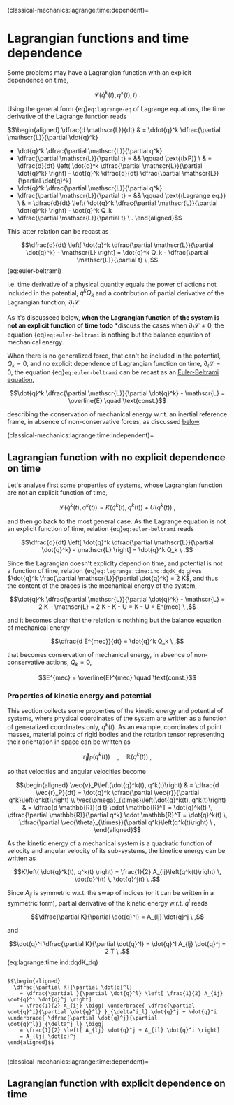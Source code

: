 (classical-mechanics:lagrange:time:dependent)=
# Lagrangian functions and time dependence

Some problems may have a Lagrangian function with an explicit dependence on time,

$$\mathscr{L}(\dot{q}^k(t),q^k(t),t) \ .$$

Using the general form {eq}`eq:lagrange-eq` of Lagrange equations, the time derivative of the Lagrange function reads

$$\begin{aligned}
\dfrac{d \mathscr{L}}{dt}
 & =
  \ddot{q}^k \dfrac{\partial \mathscr{L}}{\partial \dot{q}^k}
 + \dot{q}^k \dfrac{\partial \mathscr{L}}{\partial       q^k}
 + \dfrac{\partial \mathscr{L}}{\partial  t} = && \qquad \text{(IxP)} \\
 & = \dfrac{d}{dt} \left( \dot{q}^k \dfrac{\partial \mathscr{L}}{\partial \dot{q}^k} \right) - \dot{q}^k \dfrac{d}{dt} \dfrac{\partial \mathscr{L}}{\partial \dot{q}^k}
 + \dot{q}^k \dfrac{\partial \mathscr{L}}{\partial       q^k}
 + \dfrac{\partial \mathscr{L}}{\partial  t} = && \qquad \text{(Lagrange eq.)} \\
 & = \dfrac{d}{dt} \left( \dot{q}^k \dfrac{\partial \mathscr{L}}{\partial \dot{q}^k} \right) - \dot{q}^k Q_k
 + \dfrac{\partial \mathscr{L}}{\partial  t} \ .
\end{aligned}$$

This latter relation can be recast as

$$\dfrac{d}{dt} \left[ \dot{q}^k \dfrac{\partial \mathscr{L}}{\partial \dot{q}^k} - \mathscr{L} \right] = \dot{q}^k Q_k - \dfrac{\partial \mathscr{L}}{\partial t} \ ,$$ (eq:euler-beltrami)

i.e. time derivative of a physical quantity equals the power of actions not included in the potential, $\dot{q}^k Q_k$ and a contribution of partial derivative of the Lagrangian function, $\partial_t \mathscr{L}$.

As it's discusseed below, **when the Lagrangian function of the system is not an explicit function of time** **todo** *discuss the cases when $\partial_t \mathscr{L} \ne 0$, the equation {eq}`eq:euler-beltrami` is nothing but the balance equation of mechanical energy. 

When there is no generalized force, that can't be included in the potential, $Q_k  = 0$, and no explicit dependence of Lagrangian function on time, $\partial_t \mathscr{L} = 0$, the equation {eq}`eq:euler-beltrami` can be recast as an [Euler-Beltrami equation](https://basics2022.github.io/bbooks-math-miscellanea/ch/calculus-variations/intro.html#euler-beltrami-equation),

$$\dot{q}^k \dfrac{\partial \mathscr{L}}{\partial \dot{q}^k} - \mathscr{L} = \overline{E} \quad \text{const.}$$

describing the conservation of mechanical energy w.r.t. an inertial reference frame, in absence of non-conservative forces, as discussed [below](classical-mechanics:lagrange:time:independent).

(classical-mechanics:lagrange:time:independent)=
## Lagrangian function with no explicit dependence on time
Let's analyse first some properties of systems, whose Lagrangian function are not an explicit function of time,

$$\mathscr{L}(\dot{q}^k(t), q^k(t)) = K(\dot{q}^k(t), q^k(t)) + U(q^k(t)) \ ,$$

and then go back to the most general case. 
As the Lagrange equation is not an explicit function of time, relation {eq}`eq:euler-beltrami` reads

$$\dfrac{d}{dt} \left[ \dot{q}^k \dfrac{\partial \mathscr{L}}{\partial \dot{q}^k} - \mathscr{L} \right] = \dot{q}^k Q_k \ .$$

Since the Lagrangian doesn't expliclty depend on time, and potential is not a function of time, relation {eq}`eq:lagrange:time:ind:dqdK_dq` gives $\dot{q}^k \frac{\partial \mathscr{L}}{\partial \dot{q}^k} = 2 K$, and thus the content of the braces is the mechanical energy of the system, 

$$\dot{q}^k \dfrac{\partial \mathscr{L}}{\partial \dot{q}^k} - \mathscr{L} = 2 K - \mathscr{L} = 2 K - K - U = K - U = E^{mec} \ ,$$

and it becomes clear that the relation is nothhing but the balance equation of mechanical energy

$$\dfrac{d E^{mec}}{dt} = \dot{q}^k Q_k \ ,$$

that becomes conservation of mechanical energy, in absence of non-conservative actions, $Q_k = 0$,

$$E^{mec} = \overline{E}^{mec} \quad \text{const.}$$


### Properties of kinetic energy and potential
This section collects some properties of the kinetic energy and potential of systems, where physical coordinates of the system are written as a function of generalized coordinates only, $q^k(t)$. As an example, coordinates of point masses, material points of rigid bodies and the rotation tensor representing their orientation in space can be written as

$$\vec{r}_P\left(q^k(t)\right) \quad , \quad \mathbb{R} \left( q^k(t) \right) \ ,$$

so that velocities and angular velocities become

$$\begin{aligned}
  \vec{v}_P\left(\dot{q}^k(t), q^k(t)\right) & = \dfrac{d \vec{r}_P}{dt} = \dot{q}^k \dfrac{\partial \vec{r}}{\partial q^k}\left(q^k(t)\right) \\ 
  \vec{\omega}_{\times}\left(\dot{q}^k(t), q^k(t)\right) & = \dfrac{d \mathbb{R}}{d t} \cdot \mathbb{R}^T = \dot{q}^k(t) \, \dfrac{\partial \mathbb{R}}{\partial q^k} \cdot \mathbb{R}^T = \dot{q}^k(t) \, \dfrac{\partial \vec{\theta}_{\times}}{\partial q^k}\left(q^k(t)\right) \ ,
\end{aligned}$$

As the kinetic energy of a mechanical system is a quadratic function of velocity and angular velocity of its sub-systems, the kinetice energy can be written as

$$K\left( \dot{q}^k(t), q^k(t) \right) = \frac{1}{2} A_{ij}\left(q^k(t)\right) \, \dot{q}^i(t) \, \dot{q}^j(t) \ .$$

Since $A_{ij}$ is symmetric w.r.t. the swap of indices (or it can be written in a symmetric form), partial derivative of the kinetic energy w.r.t. $\dot{q}^l$ reads

$$\dfrac{\partial K}{\partial \dot{q}^l} = A_{lj} \dot{q}^j \ ,$$

and 

$$\dot{q}^l \dfrac{\partial K}{\partial \dot{q}^l} = \dot{q}^l A_{lj} \dot{q}^j = 2 T \ .$$ (eq:lagrange:time:ind:dqdK_dq)


```{dropdown} Proofs

$$\begin{aligned}
  \dfrac{\partial K}{\partial \dot{q}^l} 
    = \dfrac{\partial }{\partial \dot{q}^l} \left[ \frac{1}{2} A_{ij} \dot{q}^i \dot{q}^j \right] 
    = \frac{1}{2} A_{ij} \bigg[ \underbrace{ \dfrac{\partial \dot{q}^i}{\partial \dot{q}^l} }_{\delta^i_l} \dot{q}^j + \dot{q}^i \underbrace{ \dfrac{\partial \dot{q}^j}{\partial \dot{q}^l}}_{\delta^j_l} \bigg]  
    = \frac{1}{2} \left[ A_{lj} \dot{q}^j + A_{il} \dot{q}^i \right]
    = A_{lj} \dot{q}^j
\end{aligned}$$


```


(classical-mechanics:lagrange:time:dependent)=
## Lagrangian function with explicit dependence on time
